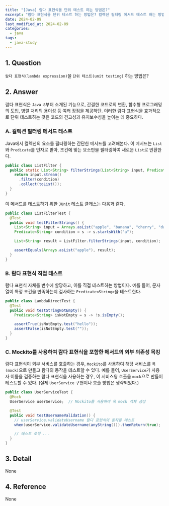 ```yaml
---
title: "[Java] 람다 표현식을 단위 테스트 하는 방법은?"
excerpt: "람다 표현식을 단위 테스트 하는 방법은? 컬렉션 필터링 메서드 테스트 하는 방법은? 람다 표현식을 직접 테스트 하는 방법은? Mockito를 사용하여 람다 표현식을 포함한 메서드의 외부 의존성 목킹하는 방법은?"
date: 2024-02-09
last_modified_at: 2024-02-09
categories:
  - java
tags:
  - java-study
---
```


## 1. Question

`람다 표현식(lambda expression)`을 `단위 테스트(unit testing)` 하는 방법은?

## 2. Answer

람다 표현식은 `Java 8`부터 소개된 기능으로, 간결한 코드로의 변환, 함수형 프로그래밍의 도입, 병렬 처리의 용이성 등 여러 장점을 제공하단. 이러한 람다 표현식을 효과적으로 단위 테스트하는 것은 코드의 견고성과 유지보수성을 높이는 데 중요하다.

### A. 컬렉션 필터링 메서드 테스트

Java에서 컬렉션의 요소를 필터링하는 간단한 메서드를 고려해본다. 이 메서드는 `List`와 `Predicate`를 인자로 받아, 조건에 맞는 요소만을 필터링하여 새로운 `List`로 반환한다.

```java
public class ListFilter {
  public static List<String> filterStrings(List<String> input, Predicate<String> condition) {
    return input.stream()
      .filter(condition)
      .collect(toList());
  }
}
```

이 메서드를 테스트하기 위한 `JUnit` 테스트 클래스는 다음과 같다.

```java
public class ListFilterTest {
  @Test
  public void testFilterStrings() {
    List<String> input = Arrays.asList("apple", "banana", "cherry", "date");
    Predicate<String> condition = s -> s.startsWith("a");

    List<String> result = ListFilter.filterStrings(input, condition);

    assertEquals(Arrays.asList("apple"), result);
  }
}
```

### B. 람다 표현식 직접 테스트

람다 표현식 자체를 변수에 할당하고, 이를 직접 테스트하는 방법이다. 예를 들어, 문자열이 특정 조건을 만족하는지 검사하는 `Predicate<String>`을 테스트한다.

```java
public class LambdaDirectTest {
  @Test
  public void testStringNotEmpty() {
    Predicate<String> isNotEmpty = s -> !s.isEmpty();

    assertTrue(isNotEmpty.test("hello"));
    assertFalse(isNotEmpty.test(""));
  }
}
```

### C. Mockito를 사용하여 람다 표현식을 포함한 메서드의 외부 의존성 목킹

람다 표현식이 외부 서비스를 호출하는 경우, `Mockito`를 사용하여 해당 서비스를 `목(mock)`으로 만들고 람다의 동작을 테스트할 수 있다. 예를 들어, `UserService`가 사용자 이름을 검증하는 람다 표현식을 사용하는 경우, 이 서비스읭 호출을 `mock`으로 만들어 테스트할 수 있다. (실제 `UserService` 구현이나 호출 방법은 생략되었다.)

```java
public class UserServiceTest {
  @Mock
  UserService userService;  // Mockito를 사용하여 목 mock 객체 생성

  @Test
  public void testUsernameValidation() {
    // userService.validateUsername 람다 표현식의 동작을 테스트
    when(userService.validateUsername(anyString())).thenReturn(true);

    // 테스트 로직 ...
  }
}
```

## 3. Detail

None

## 4. Reference

None